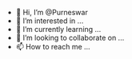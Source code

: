 - 👋 Hi, I’m @Purneswar
- 👀 I’m interested in ...
- 🌱 I’m currently learning ...
- 💞️ I’m looking to collaborate on ...
- 📫 How to reach me ...

<!---
Purneswar/Purneswar is a ✨ special ✨ repository because its `README.md` (this file) appears on your GitHub profile.
You can click the Preview link to take a look at your changes.
--->
